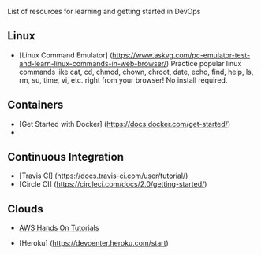 List of resources for learning and getting started in DevOps

## Linux

* [Linux Command Emulator] (https://www.askvg.com/pc-emulator-test-and-learn-linux-commands-in-web-browser/)
Practice popular linux commands like cat, cd, chmod, chown, chroot, date, echo, find, help, ls, rm, su, time, vi, etc. right from your browser! No install required.


## Containers

* [Get Started with Docker] (https://docs.docker.com/get-started/)
*

## Continuous Integration

* [Travis CI] (https://docs.travis-ci.com/user/tutorial/)
* [Circle CI] (https://circleci.com/docs/2.0/getting-started/)

## Clouds

* [AWS Hands On Tutorials](https://aws.amazon.com/getting-started/hands-on/)

* [Heroku] (https://devcenter.heroku.com/start)

